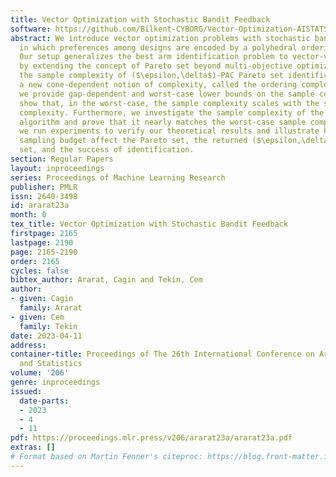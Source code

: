 ```yaml
---
title: Vector Optimization with Stochastic Bandit Feedback
software: https://github.com/Bilkent-CYBORG/Vector-Optimization-AISTATS-2023.git
abstract: We introduce vector optimization problems with stochastic bandit feedback,
  in which preferences among designs are encoded by a polyhedral ordering cone $C$.
  Our setup generalizes the best arm identification problem to vector-valued rewards
  by extending the concept of Pareto set beyond multi-objective optimization. We characterize
  the sample complexity of ($\epsilon,\delta$)-PAC Pareto set identification by defining
  a new cone-dependent notion of complexity, called the ordering complexity. In particular,
  we provide gap-dependent and worst-case lower bounds on the sample complexity and
  show that, in the worst-case, the sample complexity scales with the square of ordering
  complexity. Furthermore, we investigate the sample complexity of the na{ı̈}ve elimination
  algorithm and prove that it nearly matches the worst-case sample complexity. Finally,
  we run experiments to verify our theoretical results and illustrate how $C$ and
  sampling budget affect the Pareto set, the returned ($\epsilon,\delta$)-PAC Pareto
  set, and the success of identification.
section: Regular Papers
layout: inproceedings
series: Proceedings of Machine Learning Research
publisher: PMLR
issn: 2640-3498
id: ararat23a
month: 0
tex_title: Vector Optimization with Stochastic Bandit Feedback
firstpage: 2165
lastpage: 2190
page: 2165-2190
order: 2165
cycles: false
bibtex_author: Ararat, Cagin and Tekin, Cem
author:
- given: Cagin
  family: Ararat
- given: Cem
  family: Tekin
date: 2023-04-11
address:
container-title: Proceedings of The 26th International Conference on Artificial Intelligence
  and Statistics
volume: '206'
genre: inproceedings
issued:
  date-parts:
  - 2023
  - 4
  - 11
pdf: https://proceedings.mlr.press/v206/ararat23a/ararat23a.pdf
extras: []
# Format based on Martin Fenner's citeproc: https://blog.front-matter.io/posts/citeproc-yaml-for-bibliographies/
---
```

